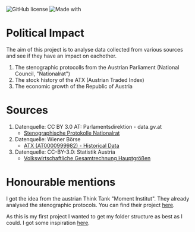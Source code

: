 
![GitHub license](https://img.shields.io/github/license/klukama/political-impact.svg?style=for-the-badge)
![Made with](https://img.shields.io/badge/Made%20with-Jupyter-orange?style=for-the-badge&logo=Jupyter)

# Political Impact
The aim of this project is to analyse data collected from various sources and see if they have an impact on eachother.
1. The stenographic protocolls from the Austrian Parliament (National Council, "Nationalrat")
2. The stock history of the ATX (Austrian Traded Index)
3. The economic growth of the Republic of Austria
 

# Sources
1. Datenquelle: CC BY 3.0 AT: Parlamentsdirektion - data.gv.at
	- [Stenographische Protokolle Nationalrat](https://www.data.gv.at/katalog/dataset/f317d7ef-e5cd-4ce6-9fbe-eb2261ffd64c)
2. Datenquelle: Wiener Börse
	- [ATX (AT0000999982) - Historical Data](https://www.wienerborse.at/en/indices/index-values/historical-data/?ISIN=AT0000999982&ID_NOTATION=92866&cHash=0eec6bc4fcfb5efc4f01c4596c576fa1)
3. Datenquelle: CC-BY-3.0: Statistik Austria
	- [Volkswirtschaftliche Gesamtrechnung Hauptgrößen](http://www.statistik.at/web_de/statistiken/wirtschaft/volkswirtschaftliche_gesamtrechnungen/bruttoinlandsprodukt_und_hauptaggregate/jahresdaten/index.html)


# Honourable mentions
I got the idea from the austrian Think Tank "Moment Institut". They already analysed the stenographic protocols. You can find their project [here](https://www.momentum-institut.at/parlagram).

As this is my first project I wanted to get my folder structure as best as I could. I got some inspiration [here](https://towardsdatascience.com/manage-your-data-science-project-structure-in-early-stage-95f91d4d0600).